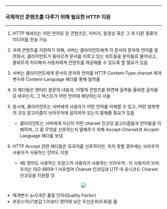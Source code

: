 -----
### 국제적인 콘텐츠를 다루기 위해 필요한 HTTP 지원
-----
1. HTTP 메세지는 어떤 언어로 된 콘텐츠든, 이미지, 동영상 혹은 그 외 다른 종류의 미디어를 전송 가능
2. 국제 콘텐츠를 지원하기 위해, 서버는 클라이언트에게 각 문서의 문자와 언어를 알려줘서, 클라이언트가 올바르게 문서를 이루고 있는 비트들을 문자들로 풀어내고, 올바르게 처리해서 사용자에게 콘텐츠를 제공해줄 수 있도록 할 필요가 있음
3. 서버는 클라이언트에게 문서의 문자와 언어를 HTTP Content-Type charset 매개변수와 Content-Language 헤더를 통해 알려줌
4. 이 헤더들은 엔티티 본문의 내용과, 어떻게 콘텐츠를 화면에 출력될 올바른 글자들로 바꾸는지, 그 텍스트가 어떤 언어에 해당하는지 서술
5. 동시에, 클라이언트는 서버에게 사용자가 어떤 언어를 이해할 수 있고, 어떤 알파벳의 코딩 알고리즘이 브라우저에 설치되어 있는지 말해줄 필요가 있음
   - 클라이언트는 서버에게 자신이 어떤 charset 인코딩 알고리즘들과 언어들을 이해하며, 그 중 무엇을 선호하는지 말해주기 위해 Accept-Charset과 Accpet-Language 헤더를 보냄

6. HTTP Accept 관련 헤더들은 모국어를 선호하지만, 피치 못할 경우에는 브라우저 사용자가 사용하는 언어도 지원
   - 예) 영어도 사용하는 프랑스어 사용자가 사용하는 브라우저 : 이 사용자의 브라우저는 ISO-8859-1 서유럽어 Charset 인코딩과 UTF-8 유니코드 Charset 인코딩을 지원할 것
<div align="center">
<img src="https://github.com/user-attachments/assets/e4b25a72-a03a-4fc8-a4ae-822585330e8f">
</div>

  - 매개변수 q=0.8은 품질 인자(Quality Factor)
  - 프랑스어(기본값 1.0)보다 영어에 낮은 우선순위(0.8)을 줌
